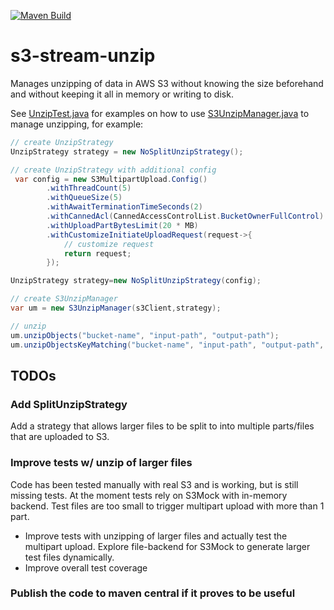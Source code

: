 [![Maven Build](https://github.com/nejckorasa/s3-stream-unzip/actions/workflows/maven.yml/badge.svg)](https://github.com/nejckorasa/s3-stream-unzip/actions/workflows/maven.yml)

# s3-stream-unzip

Manages unzipping of data in AWS S3 without knowing the size beforehand and without keeping it all in memory or writing to disk.

See [UnzipTest.java](src/test/java/com/github/nejckorasa/s3/UnzipTest.java) for examples on how to
use [S3UnzipManager.java](src/main/java/com/github/nejckorasa/s3/unzip/S3UnzipManager.java) to manage unzipping, for example:

```java
// create UnzipStrategy
UnzipStrategy strategy = new NoSplitUnzipStrategy();

// create UnzipStrategy with additional config
 var config = new S3MultipartUpload.Config()
        .withThreadCount(5)
        .withQueueSize(5)
        .withAwaitTerminationTimeSeconds(2)
        .withCannedAcl(CannedAccessControlList.BucketOwnerFullControl)
        .withUploadPartBytesLimit(20 * MB)
        .withCustomizeInitiateUploadRequest(request->{
            // customize request
            return request;
        });

UnzipStrategy strategy=new NoSplitUnzipStrategy(config);

// create S3UnzipManager
var um = new S3UnzipManager(s3Client,strategy);

// unzip
um.unzipObjects("bucket-name", "input-path", "output-path");
um.unzipObjectsKeyMatching("bucket-name", "input-path", "output-path", "*.zip");
```

## TODOs

### Add SplitUnzipStrategy

Add a strategy that allows larger files to be split to into multiple parts/files that are uploaded to S3.

### Improve tests w/ unzip of larger files

Code has been tested manually with real S3 and is working, but is still missing tests. At the moment tests rely on S3Mock with in-memory
backend. Test files are too small to trigger multipart upload with more than 1 part.

- Improve tests with unzipping of larger files and actually test the multipart upload. Explore file-backend for S3Mock to generate larger
  test files dynamically.
- Improve overall test coverage

### Publish the code to maven central if it proves to be useful